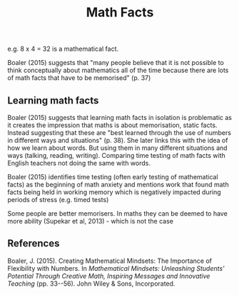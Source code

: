 ﻿---
backlinks:
- title: Number talks
  url: /sense/Teaching/Mathematics/number-talks.html
- title: Mathematical Mindset
  url: /sense/Teaching/Mathematics/mathematical-mindset.html
- title: Teaching Mathematics
  url: /sense/Teaching/Mathematics/teaching-mathematics.html
title: Math Facts
---
e.g. 8 x 4 = 32 is a mathematical fact.

Boaler (2015) suggests that "many people believe that it is not possible to think conceptually about mathematics all of the time because there are lots of math facts that have to be memorised" (p. 37)

## Learning math facts

Boaler (2015) suggests that learning math facts in isolation is problematic as it creates the impression that maths is about memorisation, static facts. Instead suggesting that these are "best learned through the use of numbers in different ways and situations" (p. 38). She later links this with the idea of how we learn about words. But using them in many different situations and ways (talking, reading, writing). Comparing time testing of math facts with English teachers not doing the same with words.

Boaler (2015) identifies time testing (often early testing of mathematical facts) as the beginning of math anxiety and mentions work that found math facts being held in working memory which is negatively impacted during periods of stress (e.g. timed tests)

Some people are better memorisers. In maths they can be deemed to have more ability (Supekar et al, 2013) - which is not the case

## References

Boaler, J. (2015). Creating Mathematical Mindsets: The Importance of Flexibility with Numbers. In *Mathematical Mindsets: Unleashing Students' Potential Through Creative Math, Inspiring Messages and Innovative Teaching* (pp. 33--56). John Wiley & Sons, Incorporated.